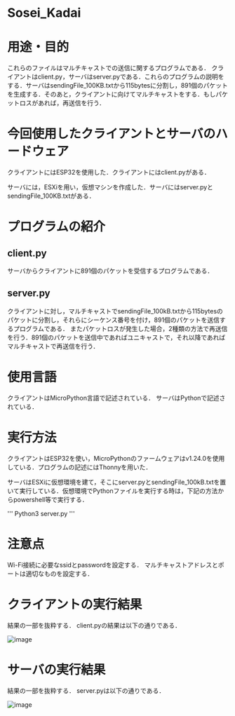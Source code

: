 # Sosei_Kadai

# 用途・目的

これらのファイルはマルチキャストでの送信に関するプログラムである．
クライアントはclient.py，サーバはserver.pyである．これらのプログラムの説明をする．サーバはsendingFile_100KB.txtから115bytesに分割し，891個のパケットを生成する．そのあと，クライアントに向けてマルチキャストをする．もしパケットロスがあれば，再送信を行う．

# 今回使用したクライアントとサーバのハードウェア
クライアントにはESP32を使用した．クライアントにはclient.pyがある．

サーバには，ESXiを用い，仮想マシンを作成した．サーバにはserver.pyとsendingFile_100KB.txtがある．



# プログラムの紹介
## client.py

サーバからクライアントに891個のパケットを受信するプログラムである．


## server.py 

クライアントに対し，マルチキャストでsendingFile_100kB.txtから115bytesのパケットに分割し，それらにシーケンス番号を付け，891個のパケットを送信するプログラムである． またパケットロスが発生した場合，2種類の方法で再送信を行う．891個のパケットを送信中であればユニキャストで，それ以降であればマルチキャストで再送信を行う．

# 使用言語
クライアントはMicroPython言語で記述されている． サーバはPythonで記述されている．

# 実行方法

クライアントはESP32を使い，MicroPythonのファームウェアはv1.24.0を使用している．プログラムの記述にはThonnyを用いた．

サーバはESXiに仮想環境を建て，そこにserver.pyとsendingFile_100kB.txtを置いて実行している．仮想環境でPythonファイルを実行する時は，下記の方法からpowershell等で実行する．

'''
Python3 server.py
'''

# 注意点
Wi-Fi接続に必要なssidとpasswordを設定する． マルチキャストアドレスとポートは適切なものを設定する．

# クライアントの実行結果
結果の一部を抜粋する．
client.pyの結果は以下の通りである．

![image](https://github.com/user-attachments/assets/cf2a56ff-00b4-465c-8344-649a09b6f7bc)



# サーバの実行結果
結果の一部を抜粋する．
server.pyは以下の通りである．

![image](https://github.com/user-attachments/assets/1d56cdfe-806b-4e83-9527-5512837c6272)
